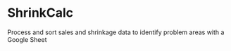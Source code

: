 # ShrinkCalc
Process and sort sales and shrinkage data to identify problem areas with a Google Sheet
